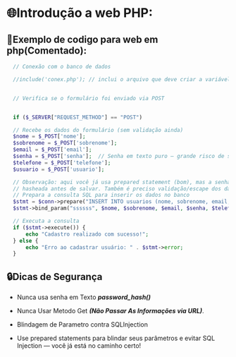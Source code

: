 # 🌐Introdução a web PHP:

## 🐘Exemplo de codigo para web em php(Comentado):
  ```php
    // Conexão com o banco de dados

    //include('conex.php'); // inclui o arquivo que deve criar a variável $conn (provavelmente um mysqli)


    // Verifica se o formulário foi enviado via POST


    if ($_SERVER["REQUEST_METHOD"] == "POST") 

    // Recebe os dados do formulário (sem validação ainda)
    $nome = $_POST['nome'];
    $sobrenome = $_POST['sobrenome'];
    $email = $_POST['email'];
    $senha = $_POST['senha'];  // Senha em texto puro — grande risco de segurança
    $telefone = $_POST['telefone'];
    $usuario = $_POST['usuario'];

    // Observação: aqui você já usa prepared statement (bom), mas a senha não está sendo
    // hasheada antes de salvar. Também é preciso validação/escape dos dados.
    // Prepara a consulta SQL para inserir os dados no banco
    $stmt = $conn->prepare("INSERT INTO usuarios (nome, sobrenome, email, senha, telefone, usuario) VALUES (?, ?, ?, ?, ?, ?)");
    $stmt->bind_param("ssssss", $nome, $sobrenome, $email, $senha, $telefone, $usuario);

    // Executa a consulta
    if ($stmt->execute()) {
        echo "Cadastro realizado com sucesso!";
    } else {
        echo "Erro ao cadastrar usuário: " . $stmt->error;
    }
  ```
 ## 🔒Dicas de Segurança

 - Nunca usa senha em Texto ***password_hash()***

 - Nunca Usar Metodo Get ***(Não Passar As Informações via URL)***.

 - Blindagem de Parametro contra SQLInjection

- Use prepared statements para blindar seus parâmetros e evitar SQL Injection — você já está no caminho certo!
